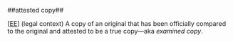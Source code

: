 ##attested copy##

\[[EE](SOURCES.md#EE)\]  (legal context) A copy of an original that has been officially compared to the original and attested to be a true copy—aka *examined copy*.

